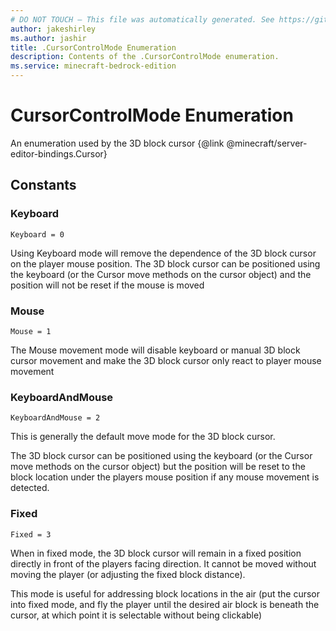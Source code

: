 ```yaml
---
# DO NOT TOUCH — This file was automatically generated. See https://github.com/mojang/minecraftapidocsgenerator to modify descriptions, examples, etc.
author: jakeshirley
ms.author: jashir
title: .CursorControlMode Enumeration
description: Contents of the .CursorControlMode enumeration.
ms.service: minecraft-bedrock-edition
---
```

# CursorControlMode Enumeration

An enumeration used by the 3D block cursor {@link @minecraft/server-editor-bindings.Cursor}

## Constants
### **Keyboard**
`Keyboard = 0`

Using Keyboard mode will remove the dependence of the 3D block cursor on the player mouse position.  The 3D block cursor can be positioned using the keyboard (or the Cursor move methods on the cursor object) and the position will not be reset if the mouse is moved
### **Mouse**
`Mouse = 1`

The Mouse movement mode will disable keyboard or manual 3D block cursor movement and make the 3D block cursor only react to player mouse movement
### **KeyboardAndMouse**
`KeyboardAndMouse = 2`

This is generally the default move mode for the 3D block cursor.  

The 3D block cursor can be positioned using the keyboard (or the Cursor move methods on the cursor object) but the position will be reset to the block location under the players mouse position if any mouse movement is detected.
### **Fixed**
`Fixed = 3`

When in fixed mode, the 3D block cursor will remain in a fixed position directly in front of the players facing direction.  It cannot be moved without moving the player (or adjusting the fixed block distance).

This mode is useful for addressing block locations in the air (put the cursor into fixed mode, and fly the player until the desired air block is beneath the cursor, at which point it is selectable without being clickable)
